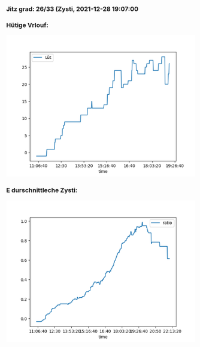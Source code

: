 ### Jitz grad: 26/33 (Zysti, 2021-12-28 19:07:00

### Hütige Vrlouf:
![Graph](Today.png)

### E durschnittleche Zysti:
![Graph](Zysti.png)